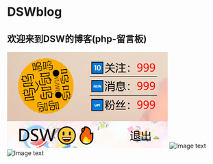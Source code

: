# DSWblog
## 欢迎来到DSW的博客(php-留言板)
![Image text](https://github.com/DSW1609/DSWgitimg/blob/master/blogdl.PNG)
![Image text](https://github.com/DSW1609/DSWgitimg/blob/master/blog.PNG)
![Image text](https://github.com/DSW1609/DSWgitimg/blob/master/blogly.PNG)
